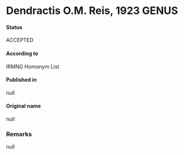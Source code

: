 # Dendractis O.M. Reis, 1923 GENUS

#### Status
ACCEPTED

#### According to
IRMNG Homonym List

#### Published in
null

#### Original name
null

### Remarks
null